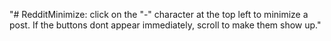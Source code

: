 "# RedditMinimize: click on the "-" character at the top left to minimize a post. If the buttons dont appear immediately, scroll to make them show up." 
